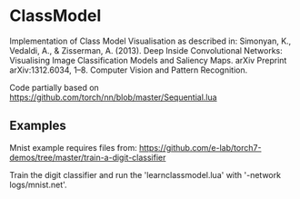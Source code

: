 ClassModel
==========

Implementation of Class Model Visualisation as described in:
Simonyan, K., Vedaldi, A., & Zisserman, A. (2013). Deep Inside Convolutional Networks: Visualising Image Classification Models and Saliency Maps. arXiv Preprint arXiv:1312.6034, 1–8. Computer Vision and Pattern Recognition.

Code partially based on https://github.com/torch/nn/blob/master/Sequential.lua

Examples
--------

Mnist example requires files from: https://github.com/e-lab/torch7-demos/tree/master/train-a-digit-classifier

Train the digit classifier and run the 'learnclassmodel.lua' with '-network logs/mnist.net'.
